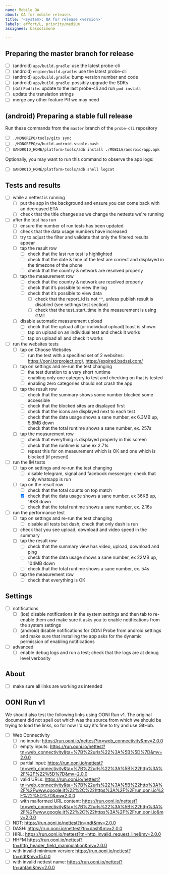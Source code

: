 ```yaml
---
name: Mobile QA
about: QA for mobile releases
title: '<system>: QA for release <version>'
labels: effort/L, priority/medium
assignees: bassosimone

---
```


## Preparing the master branch for release

- [ ] (android) `app/build.gradle`: use the latest probe-cli
- [ ] (android) `engine/build.gradle`: use the latest probe-cli
- [ ] (android) `app/build.gradle`: bump version number and code
- [ ] (android) `app/build.gradle`: possibly upgrade the SDKs
- [ ] (ios) `Podfile`: update to the last probe-cli and run `pod install`
- [ ] update the translation strings
- [ ] merge any other feature PR we may need

## (android) Preparing a stable full release

Run these commands from the `master` branch of the `probe-cli` repository

- [ ] `./MONOREPO/tools/gitx sync`
- [ ] `./MONOREPO/w/build-android-stable.bash`
- [ ] `$ANDROID_HOME/platform-tools/adb install ./MOBILE/android/app.apk`

Optionally, you may want to run this command to observe the app logs:

- [ ] `$ANDROID_HOME/platform-tools/adb shell logcat`

## Tests and results

- [ ] while a nettest is running
    - [ ] put the app in the background and ensure you can come back with an decreased ETA
    - [ ] check that the title changes as we change the nettests we're running
- [ ] after the test has run
    - [ ] ensure the number of run tests has been updated
    - [ ] check that the data usage numbers have increased
    - [ ] try to adjust the filter and validate that only the filtered results appear
    - [ ] tap the result row
        - [ ] check that the last run test is highlighted
        - [ ] check that the date & time of the test are correct and displayed in the timezone of the phone
        - [ ] check that the country & network are resolved properly
    - [ ] tap the measurement row
        - [ ] check that the country & network are resolved properly
        - [ ] check that it’s possible to view the log
        - [ ] check that it’s possible to view data
            - [ ] check that the report_id is not `""`, unless publish result is disabled (see settings test section)
            - [ ] check that the test_start_time in the measurement is using GMT
    - [ ] disable automatic measurement upload
        - [ ] check that the upload all (or individual upload) toast is shown
        - [ ] tap on upload on an individual test and check it works
        - [ ] tap on upload all and check it works
- [ ] run the websites tests
    - [ ] tap on Choose Websites
        - [ ] run the test with a specified set of 2 websites: https://ooni.torproject.org/, https://expired.badssl.com/
    - [ ] tap on settings and re-run the test changing
        - [ ] the test duration to a very short runtime
        - [ ] enabling only one category to test and checking on that is tested
        - [ ] enabling zero categories should not crash the app
    - [ ] tap the result row
        - [ ] check that the summary shows some number blocked some accessible
        - [ ] check that the blocked sites are displayed first
        - [ ] check that the icons are displayed next to each test
        - [ ] check that the data usage shows a sane number, ex 6.3MB up, 5.8MB down
        - [ ] check that the total runtime shows a sane number, ex. 257s
    - [ ] tap the measurement row
        - [ ] check that everything is displayed properly in this screen
        - [ ] check that the runtime is sane ex 2.71s
        - [ ] repeat this for on measurement which is OK and one which is blocked (if present)
- [ ] run the IM tests
    - [ ] tap on settings and re-run the test changing
        - [ ] disable telegram, signal and facebook messenger; check that only whatsapp is run
    - [ ] tap on the result row
        - [ ] check that the total counts on top match
        - [x] check that the data usage shows a sane number, ex 36KB up, 18KB down
        - [ ] check that the total runtime shows a sane number, ex. 2.16s
- [ ] run the performance test
     - [ ] tap on settings and re-run the test changing
         - [ ] disable all tests but dash; check that only dash is run
     - [ ] check that you see upload, download and video speed in the summary
     - [ ] tap the result row
         - [ ] check that the summary view has video, upload, download and ping
         - [ ] check that the data usage shows a sane number, ex 22MB up, 104MB down
         - [ ] check that the total runtime shows a sane number, ex. 54s
     - [ ] tap the measurement row
         - [ ] check that everything is OK

## Settings

- [ ] notifications
    - [ ] (ios) disable notifications in the system settings and then tab to re-enable them and make sure it asks you to enable notifications from the system settings
    - [ ] (android) disable notifications for OONI Probe from android settings and make sure that installing the app asks for the dynamic permission of enabling notifications
- [ ] advanced
    - [ ] enable debug logs and run a test; check that the logs are at debug level verbosity

## About

- [ ] make sure all links are working as intended

## OONI Run v1

We should also test the following links using OONI Run v1. The original document did not spell out which was the source from which we should be trying to load the links, so for now I'd say it's fine to try and use GitHub.

- [ ] Web Connectivity
    - [ ] no inputs: https://run.ooni.io/nettest?tn=web_connectivity&mv=2.0.0 
    - [ ] empty inputs: https://run.ooni.io/nettest?tn=web_connectivity&ta=%7B%22urls%22%3A%5B%5D%7D&mv=2.0.0 
    - [ ] partial input: https://run.ooni.io/nettest?tn=web_connectivity&ta=%7B%22urls%22%3A%5B%22http%3A%2F%2F%22%5D%7D&mv=2.0.0
    - [ ] valid URLs: https://run.ooni.io/nettest?tn=web_connectivity&ta=%7B%22urls%22%3A%5B%22http%3A%2F%2Fwww.google.it%22%2C%22https%3A%2F%2Frun.ooni.io%2F%22%5D%7D&mv=2.0.0 
    - [ ] with malformed URL content: https://run.ooni.io/nettest?tn=web_connectivity&ta=%7B%22urls%22%3A%5B%22http%3A%2F%2Fwww.google.it%22%2C%22https%3A%2F%2Frun.ooni.io&mv=2.0.0
- [ ] NDT: https://run.ooni.io/nettest?tn=ndt&mv=2.0.0
- [ ] DASH: https://run.ooni.io/nettest?tn=dash&mv=2.0.0
- [ ] HIRL: https://run.ooni.io/nettest?tn=http_invalid_request_line&mv=2.0.0
- [ ] HHFM https://run.ooni.io/nettest?tn=http_header_field_manipulation&mv=2.0.0
- [ ] with invalid minimum version: https://run.ooni.io/nettest?tn=ndt&mv=15.0.0
- [ ] with invalid nettest name: https://run.ooni.io/nettest?tn=antani&mv=2.0.0
